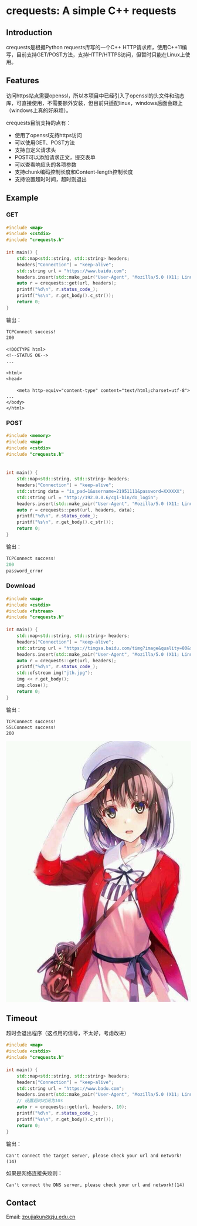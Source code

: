 # crequests: A simple C++ requests

## Introduction

crequests是根据Python requests库写的一个C++ HTTP请求库，使用C++11编写，目前支持GET/POST方法，支持HTTP/HTTPS访问，但暂时只能在Linux上使用。

## Features

访问https站点需要openssl，所以本项目中已经引入了openssl的头文件和动态库，可直接使用，不需要额外安装，但目前只适配linux，windows后面会跟上（windows上真的好麻烦）。

crequests目前支持的点有：

- 使用了openssl支持https访问
- 可以使用GET、POST方法
- 支持自定义请求头
- POST可以添加请求正文，提交表单
- 可以查看响应头的各项参数
- 支持chunk编码控制长度和Content-length控制长度
- 支持设置超时时间，超时则退出

## Example

### GET

```cpp
#include <map>
#include <cstdio>
#include "crequests.h"

int main() {
    std::map<std::string, std::string> headers;
    headers["Connection"] = "keep-alive";
    std::string url = "https://www.baidu.com";
    headers.insert(std::make_pair("User-Agent", "Mozilla/5.0 (X11; Linux x86_64) AppleWebKit/537.36 (KHTML, like Gecko) Chrome/77.0.3865.90 Safari/537.36"));
    auto r = crequests::get(url, headers);
    printf("%d\n", r.status_code_);
    printf("%s\n", r.get_body().c_str());
    return 0;
}
```

输出：

```http
TCPConnect success!
200

<!DOCTYPE html>
<!--STATUS OK-->
...

<html>
<head>
    
    <meta http-equiv="content-type" content="text/html;charset=utf-8">
...
</body>
</html>
```

### POST

```cpp
#include <memory>
#include <map>
#include <cstdio>
#include "crequests.h"


int main() {
    std::map<std::string, std::string> headers;
    headers["Connection"] = "keep-alive";
    std::string data = "is_pad=1&username=21951111&password=XXXXXX";
    std::string url = "http://192.0.0.6/cgi-bin/do_login";
    headers.insert(std::make_pair("User-Agent", "Mozilla/5.0 (X11; Linux x86_64) AppleWebKit/537.36 (KHTML, like Gecko) Chrome/77.0.3865.90 Safari/537.36"));
    auto r = crequests::post(url, headers, data);
    printf("%d\n", r.status_code_);
    printf("%s\n", r.get_body().c_str());
    return 0;
}
```

输出：

```cpp
TCPConnect success!
200
password_error
```

### Download

```cpp
#include <map>
#include <cstdio>
#include <fstream>
#include "crequests.h"

int main() {
    std::map<std::string, std::string> headers;
    headers["Connection"] = "keep-alive";
    std::string url = "https://timgsa.baidu.com/timg?image&quality=80&size=b9999_10000&sec=1570721042152&di=60e08fccf7e7164987a4ff62e43bcfd5&imgtype=0&src=http%3A%2F%2Fi0.hdslb.com%2Fbfs%2Farticle%2F3c2753503ae4955cd4fd3ae1824bac7d15320532.jpg";
    headers.insert(std::make_pair("User-Agent", "Mozilla/5.0 (X11; Linux x86_64) AppleWebKit/537.36 (KHTML, like Gecko) Chrome/77.0.3865.90 Safari/537.36"));
    auto r = crequests::get(url, headers);
    printf("%d\n", r.status_code_);
    std::ofstream img("jth.jpg");
    img << r.get_body();
    img.close();
    return 0;
}
```

输出：

```http
TCPConnect success!
SSLConnect success!
200
```

![img](media/jth.jpg)

## Timeout

超时会退出程序（这点用的信号，不太好，考虑改进）

```cpp
#include <map>
#include <cstdio>
#include "crequests.h"

int main() {
    std::map<std::string, std::string> headers;
    headers["Connection"] = "keep-alive";
    std::string url = "https://www.badu.com";
    headers.insert(std::make_pair("User-Agent", "Mozilla/5.0 (X11; Linux x86_64) AppleWebKit/537.36 (KHTML, like Gecko) Chrome/77.0.3865.90 Safari/537.36"));
    // 设置超时时间为10s
    auto r = crequests::get(url, headers, 10);
    printf("%d\n", r.status_code_);
    printf("%s\n", r.get_body().c_str());
    return 0;
}
```

输出：

```http
Can't connect the target server, please check your url and network!(14)
```

如果是网络连接失败则：

```http
Can't connect the DNS server, please check your url and network!(14)
```

## Contact

Email: zoujiakun@zju.edu.cn